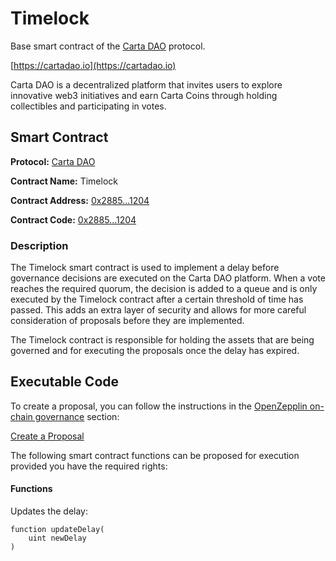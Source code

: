 # Timelock

Base smart contract of the [Carta DAO](https://cartadao.io) protocol.

[https://cartadao.io](https://cartadao.io)

Carta DAO is a decentralized platform that invites users to explore innovative web3 initiatives and earn Carta Coins through holding collectibles and participating in votes.

## Smart Contract

**Protocol:** [Carta DAO](https://cartadao.io)

**Contract Name:** Timelock

**Contract Address:** [0x2885...1204](https://polygonscan.com/address/0x2885Ae3467F6422D55fC838697b0568e2dD01204)

**Contract Code:** [0x2885...1204](https://polygonscan.com/address/0x2885Ae3467F6422D55fC838697b0568e2dD01204#code)

### Description
The Timelock smart contract is used to implement a delay before governance decisions are executed on the Carta DAO platform. When a vote reaches the required quorum, the decision is added to a queue and is only executed by the Timelock contract after a certain threshold of time has passed. This adds an extra layer of security and allows for more careful consideration of proposals before they are implemented.

The Timelock contract is responsible for holding the assets that are being governed and for executing the proposals once the delay has expired.

## Executable Code

To create a proposal, you can follow the instructions in the [OpenZepplin on-chain governance](https://docs.openzeppelin.com/contracts/4.x/governance) section:

[Create a Proposal](https://docs.openzeppelin.com/contracts/4.x/governance#create_a_proposal)

The following smart contract functions can be proposed for execution provided you have the required rights:

#### Functions

Updates the delay:

	function updateDelay(
        uint newDelay
    )
